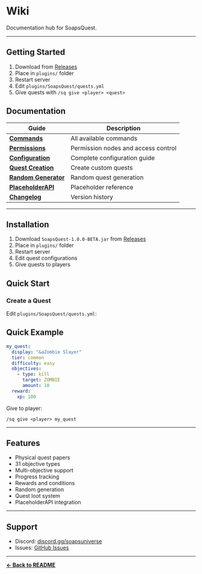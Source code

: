 # Wiki

Documentation hub for SoapsQuest.

---

## Getting Started

1. Download from [Releases](https://github.com/AlternativeSoap/SoapsQuest/releases)
2. Place in `plugins/` folder
3. Restart server
4. Edit `plugins/SoapsQuest/quests.yml`
5. Give quests with `/sq give <player> <quest>`

## Documentation

| Guide | Description |
|-------|-------------|
| **[Commands](COMMANDS.md)** | All available commands |
| **[Permissions](PERMISSIONS.md)** | Permission nodes and access control |
| **[Configuration](CONFIGURATION.md)** | Complete configuration guide |
| **[Quest Creation](QUEST-CREATION.md)** | Create custom quests |
| **[Random Generator](RANDOM-GENERATOR.md)** | Random quest generation |
| **[PlaceholderAPI](PLACEHOLDERAPI.md)** | Placeholder reference |
| **[Changelog](CHANGELOG.md)** | Version history |

---

## Installation

1. Download `SoapsQuest-1.0.0-BETA.jar` from [Releases](https://github.com/AlternativeSoap/SoapsQuest/releases)
2. Place in `plugins/` folder  
3. Restart server
4. Edit quest configurations
5. Give quests to players

## Quick Start

### Create a Quest

Edit `plugins/SoapsQuest/quests.yml`:

## Quick Example

```yaml
my_quest:
  display: "&aZombie Slayer"
  tier: common
  difficulty: easy
  objectives:
    - type: kill
      target: ZOMBIE
      amount: 10
  reward:
    xp: 100
```

Give to player:
```
/sq give <player> my_quest
```

---

## Features

- Physical quest papers
- 31 objective types
- Multi-objective support
- Progress tracking
- Rewards and conditions
- Random generation
- Quest loot system
- PlaceholderAPI integration

---

## Support

- Discord: [discord.gg/soapsuniverse](https://discord.gg/soapsuniverse)
- Issues: [GitHub Issues](https://github.com/AlternativeSoap/SoapsQuest/issues)

---

**[← Back to README](README.md)**

